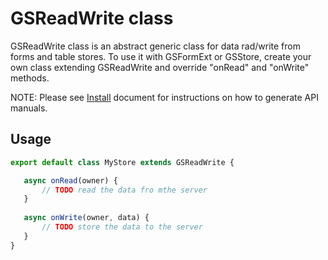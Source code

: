 # GSReadWrite class
 
GSReadWrite class is an abstract generic class for data rad/write from forms and table stores.
To use it with GSFormExt or GSStore, create your own class extending GSReadWrite and override "onRead" and "onWrite" methods. 


NOTE: Please see [Install](../install.md) document for instructions on how to generate API manuals.
 
 ## Usage 

 ```JavaScript
 export default class MyStore extends GSReadWrite {

    async onRead(owner) {
        // TODO read the data fro mthe server
    }
    
    async onWrite(owner, data) {
        // TODO store the data to the server
    }
 }
 ```